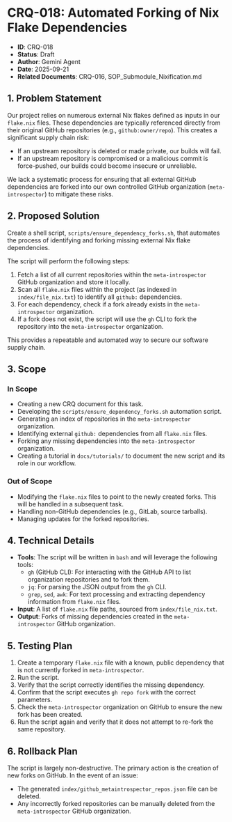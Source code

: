 # CRQ-018: Automated Forking of Nix Flake Dependencies

- **ID**: CRQ-018
- **Status**: Draft
- **Author**: Gemini Agent
- **Date**: 2025-09-21
- **Related Documents**: CRQ-016, SOP_Submodule_Nixification.md

## 1. Problem Statement

Our project relies on numerous external Nix flakes defined as inputs in our `flake.nix` files. These dependencies are typically referenced directly from their original GitHub repositories (e.g., `github:owner/repo`). This creates a significant supply chain risk:
- If an upstream repository is deleted or made private, our builds will fail.
- If an upstream repository is compromised or a malicious commit is force-pushed, our builds could become insecure or unreliable.

We lack a systematic process for ensuring that all external GitHub dependencies are forked into our own controlled GitHub organization (`meta-introspector`) to mitigate these risks.

## 2. Proposed Solution

Create a shell script, `scripts/ensure_dependency_forks.sh`, that automates the process of identifying and forking missing external Nix flake dependencies.

The script will perform the following steps:
1.  Fetch a list of all current repositories within the `meta-introspector` GitHub organization and store it locally.
2.  Scan all `flake.nix` files within the project (as indexed in `index/file_nix.txt`) to identify all `github:` dependencies.
3.  For each dependency, check if a fork already exists in the `meta-introspector` organization.
4.  If a fork does not exist, the script will use the `gh` CLI to fork the repository into the `meta-introspector` organization.

This provides a repeatable and automated way to secure our software supply chain.

## 3. Scope

### In Scope

-   Creating a new CRQ document for this task.
-   Developing the `scripts/ensure_dependency_forks.sh` automation script.
-   Generating an index of repositories in the `meta-introspector` organization.
-   Identifying external `github:` dependencies from all `flake.nix` files.
-   Forking any missing dependencies into the `meta-introspector` organization.
-   Creating a tutorial in `docs/tutorials/` to document the new script and its role in our workflow.

### Out of Scope

-   Modifying the `flake.nix` files to point to the newly created forks. This will be handled in a subsequent task.
-   Handling non-GitHub dependencies (e.g., GitLab, source tarballs).
-   Managing updates for the forked repositories.

## 4. Technical Details

-   **Tools**: The script will be written in `bash` and will leverage the following tools:
    -   `gh` (GitHub CLI): For interacting with the GitHub API to list organization repositories and to fork them.
    -   `jq`: For parsing the JSON output from the `gh` CLI.
    -   `grep`, `sed`, `awk`: For text processing and extracting dependency information from `flake.nix` files.
-   **Input**: A list of `flake.nix` file paths, sourced from `index/file_nix.txt`.
-   **Output**: Forks of missing dependencies created in the `meta-introspector` GitHub organization.

## 5. Testing Plan

1.  Create a temporary `flake.nix` file with a known, public dependency that is not currently forked in `meta-introspector`.
2.  Run the script.
3.  Verify that the script correctly identifies the missing dependency.
4.  Confirm that the script executes `gh repo fork` with the correct parameters.
5.  Check the `meta-introspector` organization on GitHub to ensure the new fork has been created.
6.  Run the script again and verify that it does not attempt to re-fork the same repository.

## 6. Rollback Plan

The script is largely non-destructive. The primary action is the creation of new forks on GitHub. In the event of an issue:
-   The generated `index/github_metaintrospector_repos.json` file can be deleted.
-   Any incorrectly forked repositories can be manually deleted from the `meta-introspector` GitHub organization.
